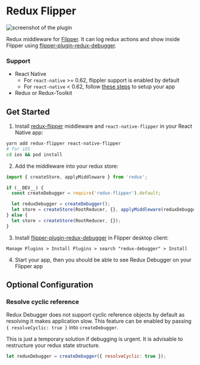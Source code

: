 # Redux Flipper

![screenshot of the plugin](https://imgur.com/QUDYozo.png)

Redux middleware for [Flipper](https://fbflipper.com/). It can log redux actions and show inside Flipper using [flipper-plugin-redux-debugger](https://github.com/jk-gan/flipper-plugin-redux-debugger).

### Support

- React Native
  - For `react-native` >= 0.62, flippler support is enabled by default
  - For `react-native` < 0.62, follow [these steps](https://fbflipper.com/docs/getting-started/react-native.html#manual-setup) to setup your app
- Redux or Redux-Toolkit

## Get Started

1. Install [redux-flipper](https://github.com/jk-gan/redux-flipper) middleware and `react-native-flipper` in your React Native app:

```bash
yarn add redux-flipper react-native-flipper
# for iOS
cd ios && pod install
```

2. Add the middleware into your redux store:

```javascript
import { createStore, applyMiddleware } from 'redux';

if (__DEV__) {
  const createDebugger = require('redux-flipper').default;

  let reduxDebugger = createDebugger();
  let store = createStore(RootReducer, {}, applyMiddleware(reduxDebugger));
} else {
  let store = createStore(RootReducer, {});
}
```

3. Install [flipper-plugin-redux-debugger](https://github.com/jk-gan/flipper-plugin-redux-debugger) in Flipper desktop client:

```
Manage Plugins > Install Plugins > search "redux-debugger" > Install
```

4. Start your app, then you should be able to see Redux Debugger on your Flipper app

## Optional Configuration

### Resolve cyclic reference

Redux Debugger does not support cyclic reference objects by default as resolving it makes application slow. This feature can be enabled by passing `{ resolveCyclic: true }` into `createDebugger`.

This is just a temporary solution if debugging is urgent. It is advisable to restructure your redux state structure.

```javascript
let reduxDebugger = createDebugger({ resolveCyclic: true });
```
